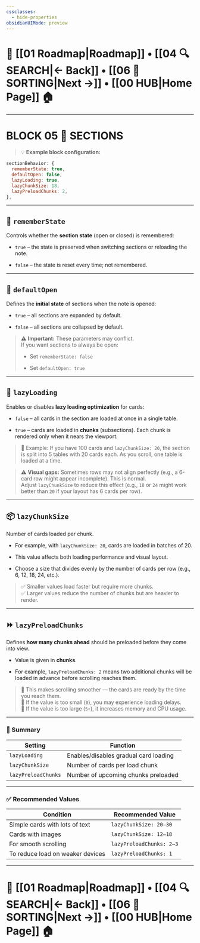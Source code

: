 ```yaml
---
cssclasses:
  - hide-properties
obsidianUIMode: preview
---
```

# 🧭 [[01 Roadmap|Roadmap]] • [[04 🔍 SEARCH|← Back]] • [[06 🧮 SORTING|Next →]] • [[00 HUB|Home Page]] 🏠

---

# **BLOCK 05 🧱 SECTIONS**

> 💡 **Example block configuration:**

```js
sectionBehavior: {
  rememberState: true,
  defaultOpen: false,
  lazyLoading: true,
  lazyChunkSize: 18,
  lazyPreloadChunks: 2,
},
```

---

## 🧠 `rememberState`

Controls whether the **section state** (open or closed) is remembered:

- `true` – the state is preserved when switching sections or reloading the note.
    
- `false` – the state is reset every time; not remembered.
    

---

## 📂 `defaultOpen`

Defines the **initial state** of sections when the note is opened:

- `true` – all sections are expanded by default.
    
- `false` – all sections are collapsed by default.
    

> ⚠️ **Important:** These parameters may conflict.  
> If you want sections to always be open:
> 
> - Set `rememberState: false`
>     
> - Set `defaultOpen: true`
>     

---

## 🐢 `lazyLoading`

Enables or disables **lazy loading optimization** for cards:

- `false` – all cards in the section are loaded at once in a single table.
    
- `true` – cards are loaded in **chunks** (subsections). Each chunk is rendered only when it nears the viewport.
    

> 🧩 Example: If you have 100 cards and `lazyChunkSize: 20`, the section is split into 5 tables with 20 cards each. As you scroll, one table is loaded at a time.

> ⚠️ **Visual gaps:** Sometimes rows may not align perfectly (e.g., a 6-card row might appear incomplete). This is normal.  
> Adjust `lazyChunkSize` to reduce this effect (e.g., `18` or `24` might work better than `20` if your layout has 6 cards per row).

---

## 📦 `lazyChunkSize`

Number of cards loaded per chunk.

- For example, with `lazyChunkSize: 20`, cards are loaded in batches of 20.
    
- This value affects both loading performance and visual layout.
    
- Choose a size that divides evenly by the number of cards per row (e.g., 6, 12, 18, 24, etc.).
    

> ✅ Smaller values load faster but require more chunks.  
> ✅ Larger values reduce the number of chunks but are heavier to render.

---

## ⏩ `lazyPreloadChunks`

Defines **how many chunks ahead** should be preloaded before they come into view.

- Value is given in **chunks**.
    
- For example, `lazyPreloadChunks: 2` means two additional chunks will be loaded in advance before scrolling reaches them.
    

> 📌 This makes scrolling smoother — the cards are ready by the time you reach them.  
> 📌 If the value is too small (`0`), you may experience loading delays.  
> 📌 If the value is too large (`5+`), it increases memory and CPU usage.

---

### 🧠 Summary

|Setting|Function|
|---|---|
|`lazyLoading`|Enables/disables gradual card loading|
|`lazyChunkSize`|Number of cards per load chunk|
|`lazyPreloadChunks`|Number of upcoming chunks preloaded|

---

### ✅ Recommended Values

|Condition|Recommended Value|
|---|---|
|Simple cards with lots of text|`lazyChunkSize: 20–30`|
|Cards with images|`lazyChunkSize: 12–18`|
|For smooth scrolling|`lazyPreloadChunks: 2–3`|
|To reduce load on weaker devices|`lazyPreloadChunks: 1`|

---
# 🧭 [[01 Roadmap|Roadmap]] • [[04 🔍 SEARCH|← Back]] • [[06 🧮 SORTING|Next →]] • [[00 HUB|Home Page]] 🏠